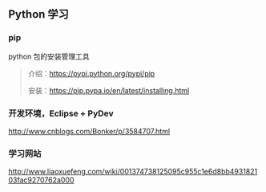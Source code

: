 ## Python 学习

### pip
python 包的安装管理工具
> 介绍：https://pypi.python.org/pypi/pip
>
> 安装：https://pip.pypa.io/en/latest/installing.html

### 开发环境，Eclipse + PyDev
http://www.cnblogs.com/Bonker/p/3584707.html

### 学习网站

http://www.liaoxuefeng.com/wiki/001374738125095c955c1e6d8bb493182103fac9270762a000
